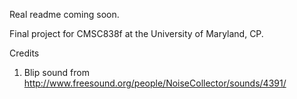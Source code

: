 Real readme coming soon.

Final project for CMSC838f at the University of Maryland, CP.

Credits

1) Blip sound from http://www.freesound.org/people/NoiseCollector/sounds/4391/
